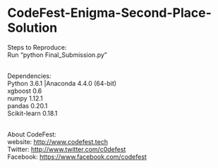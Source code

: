 # CodeFest-Enigma-Second-Place-Solution

Steps to Reproduce:<br />
Run “python Final_Submission.py”<br /><br />

Dependencies:<br />
Python 3.6.1 |Anaconda 4.4.0 (64-bit) <br />
xgboost 0.6<br />
numpy 1.12.1<br />
pandas 0.20.1<br />
Scikit-learn 0.18.1<br /><br />

About CodeFest:<br />
website: http://www.codefest.tech<br />
Twitter: http://www.twitter.com/c0defest<br />
Facebook: https://www.facebook.com/codefest<br />
